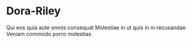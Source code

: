 # Dora-Riley
Qui eos quia aute omnis consequat Molestiae in ut quis in in recusandae Veniam commodo porro molestias
